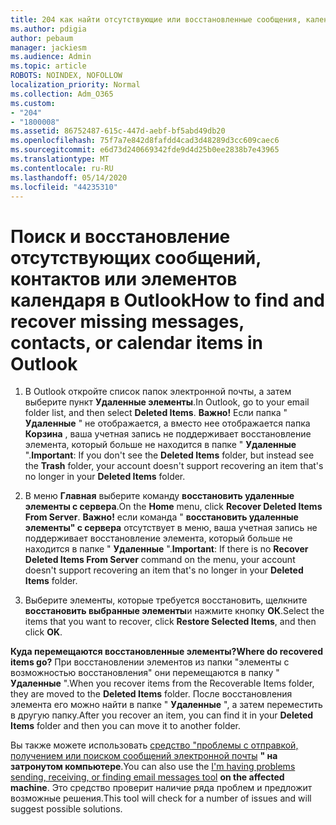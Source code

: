 ```yaml
---
title: 204 как найти отсутствующие или восстановленные сообщения, календарь и контакты Outlook
ms.author: pdigia
author: pebaum
manager: jackiesm
ms.audience: Admin
ms.topic: article
ROBOTS: NOINDEX, NOFOLLOW
localization_priority: Normal
ms.collection: Adm_O365
ms.custom:
- "204"
- "1800008"
ms.assetid: 86752487-615c-447d-aebf-bf5abd49db20
ms.openlocfilehash: 75f7a7e842d8fafdd4cad3d48289d3cc609caec6
ms.sourcegitcommit: e6d73d240669342fde9d4d25b0ee2838b7e43965
ms.translationtype: MT
ms.contentlocale: ru-RU
ms.lasthandoff: 05/14/2020
ms.locfileid: "44235310"
---
```

# <a name="how-to-find-and-recover-missing-messages-contacts-or-calendar-items-in-outlook"></a><span data-ttu-id="d6e11-102">Поиск и восстановление отсутствующих сообщений, контактов или элементов календаря в Outlook</span><span class="sxs-lookup"><span data-stu-id="d6e11-102">How to find and recover missing messages, contacts, or calendar items in Outlook</span></span>

1. <span data-ttu-id="d6e11-103">В Outlook откройте список папок электронной почты, а затем выберите пункт **Удаленные элементы**.</span><span class="sxs-lookup"><span data-stu-id="d6e11-103">In Outlook, go to your email folder list, and then select **Deleted Items**.</span></span> <span data-ttu-id="d6e11-104">**Важно!** Если папка " **Удаленные** " не отображается, а вместо нее отображается папка **Корзина** , ваша учетная запись не поддерживает восстановление элемента, который больше не находится в папке " **Удаленные** ".</span><span class="sxs-lookup"><span data-stu-id="d6e11-104">**Important**: If you don't see the **Deleted Items** folder, but instead see the **Trash** folder, your account doesn't support recovering an item that's no longer in your **Deleted Items** folder.</span></span>

2. <span data-ttu-id="d6e11-105">В меню **Главная** выберите команду **восстановить удаленные элементы с сервера**.</span><span class="sxs-lookup"><span data-stu-id="d6e11-105">On the **Home** menu, click **Recover Deleted Items From Server**.</span></span> <span data-ttu-id="d6e11-106">**Важно!** если команда " **восстановить удаленные элементы" с сервера** отсутствует в меню, ваша учетная запись не поддерживает восстановление элемента, который больше не находится в папке " **Удаленные** ".</span><span class="sxs-lookup"><span data-stu-id="d6e11-106">**Important**: If there is no **Recover Deleted Items From Server** command on the menu, your account doesn't support recovering an item that's no longer in your **Deleted Items** folder.</span></span>

3. <span data-ttu-id="d6e11-107">Выберите элементы, которые требуется восстановить, щелкните **восстановить выбранные элементы**и нажмите кнопку **ОК**.</span><span class="sxs-lookup"><span data-stu-id="d6e11-107">Select the items that you want to recover, click **Restore Selected Items**, and then click **OK**.</span></span>

<span data-ttu-id="d6e11-108">**Куда перемещаются восстановленные элементы?**</span><span class="sxs-lookup"><span data-stu-id="d6e11-108">**Where do recovered items go?**</span></span> <span data-ttu-id="d6e11-109">При восстановлении элементов из папки "элементы с возможностью восстановления" они перемещаются в папку " **Удаленные** ".</span><span class="sxs-lookup"><span data-stu-id="d6e11-109">When you recover items from the Recoverable Items folder, they are moved to the **Deleted Items** folder.</span></span> <span data-ttu-id="d6e11-110">После восстановления элемента его можно найти в папке " **Удаленные** ", а затем переместить в другую папку.</span><span class="sxs-lookup"><span data-stu-id="d6e11-110">After you recover an item, you can find it in your **Deleted Items** folder and then you can move it to another folder.</span></span>

<span data-ttu-id="d6e11-111">Вы также можете использовать [средство "проблемы с отправкой, получением или поиском сообщений электронной почты](https://aka.ms/SaRA-OutlookSendReceive) **" на затронутом компьютере**.</span><span class="sxs-lookup"><span data-stu-id="d6e11-111">You can also use the [I'm having problems sending, receiving, or finding email messages tool](https://aka.ms/SaRA-OutlookSendReceive) **on the affected machine**.</span></span> <span data-ttu-id="d6e11-112">Это средство проверит наличие ряда проблем и предложит возможные решения.</span><span class="sxs-lookup"><span data-stu-id="d6e11-112">This tool will check for a number of issues and will suggest possible solutions.</span></span>
